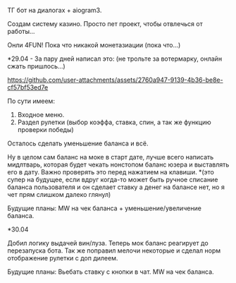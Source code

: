ТГ бот на диалогах + aiogram3.

Создам систему казино. Просто пет проект, чтобы отвлечься от работы...

Онли 4FUN! Пока что никакой монетазиации (пока что...)

*29.04 - За пару дней написал это: (не трольте за вотермарку, онлайн сжать пришлось...)

https://github.com/user-attachments/assets/2760a947-9139-4b36-be8e-cf57bf53ed7e

По сути имеем:

1. Входное меню.
2. Раздел рулетки (выбор коэффа, ставка, спин, а так же функцию проверки победы)

Осталось сделать уменьшение баланса и всё.

Ну в целом сам баланс на моке в старт дате, лучше всего написать мидлтварь, которая будет чекать нонстопом баланс юзера и выставлять его в дату. Важно проверять это перед нажатием на клавиши. *(это супер на будущее, если вдруг когда-то может быть ручное списание баланса пользователя и он сделает ставку а денег на балансе нет, но я чет прям слишком далеко глянул)

Будущие планы: MW на чек баланса + уменьшение/увеличение баланса.

*30.04

Добил логику выдачей вин/луза. Теперь мок баланс реагирует до перезапуска бота. Так же поправил мелочи некоторые и сделал норм отображение рулетки с доп дилеем.

Будущие планы: Вьебать ставку с кнопки в чат. MW на чек баланса.
